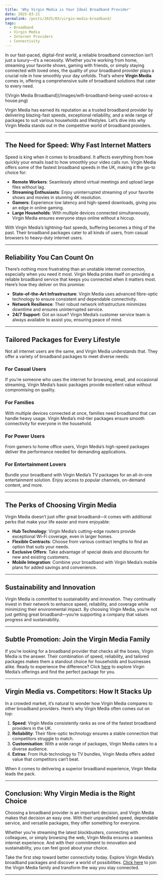 ```yaml
---
title: 'Why Virgin Media is Your Ideal Broadband Provider'
date: 2025-03-21
permalink: /posts/2025/03/virgin-media-broadband/
tags:
  - Broadband
  - Virgin Media
  - Internet Providers
  - Connectivity
---
```


In our fast-paced, digital-first world, a reliable broadband connection isn’t just a luxury—it’s a necessity. Whether you’re working from home, streaming your favorite shows, gaming with friends, or simply staying connected with loved ones, the quality of your broadband provider plays a crucial role in how smoothly your day unfolds. That’s where **Virgin Media** comes in, offering a comprehensive suite of broadband solutions that cater to every need.

![Virgin Media Broadband](/images/wifi-broadband-being-used-across-a house.png)

Virgin Media has earned its reputation as a trusted broadband provider by delivering blazing-fast speeds, exceptional reliability, and a wide range of packages to suit various households and lifestyles. Let’s dive into why Virgin Media stands out in the competitive world of broadband providers.

---

## The Need for Speed: Why Fast Internet Matters

Speed is king when it comes to broadband. It affects everything from how quickly your emails load to how smoothly your video calls run. Virgin Media offers some of the fastest broadband speeds in the UK, making it the go-to choice for:

- **Remote Workers**: Seamlessly attend virtual meetings and upload large files without lag.
- **Streaming Enthusiasts**: Enjoy uninterrupted streaming of your favorite shows and movies in stunning 4K resolution.
- **Gamers**: Experience low latency and high-speed downloads, giving you an edge in online gaming.
- **Large Households**: With multiple devices connected simultaneously, Virgin Media ensures everyone stays online without a hiccup.

With Virgin Media’s lightning-fast speeds, buffering becomes a thing of the past. Their broadband packages cater to all kinds of users, from casual browsers to heavy-duty internet users.

---

## Reliability You Can Count On

There’s nothing more frustrating than an unstable internet connection, especially when you need it most. Virgin Media prides itself on providing a reliable broadband service that keeps you connected when it matters most. Here’s how they deliver on this promise:

- **State-of-the-Art Infrastructure**: Virgin Media uses advanced fibre-optic technology to ensure consistent and dependable connectivity.
- **Network Resilience**: Their robust network infrastructure minimizes downtime and ensures uninterrupted service.
- **24/7 Support**: Got an issue? Virgin Media’s customer service team is always available to assist you, ensuring peace of mind.

---

## Tailored Packages for Every Lifestyle

Not all internet users are the same, and Virgin Media understands that. They offer a variety of broadband packages to meet diverse needs:

### For Casual Users
If you’re someone who uses the internet for browsing, email, and occasional streaming, Virgin Media’s basic packages provide excellent value without compromising on quality.

### For Families
With multiple devices connected at once, families need broadband that can handle heavy usage. Virgin Media’s mid-tier packages ensure smooth connectivity for everyone in the household.

### For Power Users
From gamers to home office users, Virgin Media’s high-speed packages deliver the performance needed for demanding applications.

### For Entertainment Lovers
Bundle your broadband with Virgin Media’s TV packages for an all-in-one entertainment solution. Enjoy access to popular channels, on-demand content, and more.

---

## The Perks of Choosing Virgin Media

Virgin Media doesn’t just offer great broadband—it comes with additional perks that make your life easier and more enjoyable:

- **Hub Technology**: Virgin Media’s cutting-edge routers provide exceptional Wi-Fi coverage, even in larger homes.
- **Flexible Contracts**: Choose from various contract lengths to find an option that suits your needs.
- **Exclusive Offers**: Take advantage of special deals and discounts for new and existing customers.
- **Mobile Integration**: Combine your broadband with Virgin Media’s mobile plans for added savings and convenience.

---

## Sustainability and Innovation

Virgin Media is committed to sustainability and innovation. They continually invest in their network to enhance speed, reliability, and coverage while minimizing their environmental impact. By choosing Virgin Media, you’re not just getting great broadband—you’re supporting a company that values progress and sustainability.

---

## Subtle Promotion: Join the Virgin Media Family

If you’re looking for a broadband provider that checks all the boxes, Virgin Media is the answer. Their combination of speed, reliability, and tailored packages makes them a standout choice for households and businesses alike. Ready to experience the difference? Click [here](https://aklam.io/l6Wo07) to explore Virgin Media’s offerings and find the perfect package for you.

---

## Virgin Media vs. Competitors: How It Stacks Up

In a crowded market, it’s natural to wonder how Virgin Media compares to other broadband providers. Here’s why Virgin Media often comes out on top:

1. **Speed**: Virgin Media consistently ranks as one of the fastest broadband providers in the UK.
2. **Reliability**: Their fibre-optic technology ensures a stable connection that competitors struggle to match.
3. **Customisation**: With a wide range of packages, Virgin Media caters to a diverse audience.
4. **Extras**: From Hub technology to TV bundles, Virgin Media offers added value that competitors can’t beat.

When it comes to delivering a superior broadband experience, Virgin Media leads the pack.

---

## Conclusion: Why Virgin Media is the Right Choice

Choosing a broadband provider is an important decision, and Virgin Media makes that decision an easy one. With their unparalleled speed, dependable service, and versatile packages, they offer something for everyone.

Whether you’re streaming the latest blockbusters, connecting with colleagues, or simply browsing the web, Virgin Media ensures a seamless internet experience. And with their commitment to innovation and sustainability, you can feel good about your choice.

Take the first step toward better connectivity today. Explore Virgin Media’s broadband packages and discover a world of possibilities. [Click here](https://aklam.io/l6Wo07) to join the Virgin Media family and transform the way you stay connected.

---
